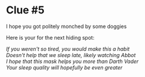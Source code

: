 # Clue #5

I hope you got politely monched by some doggies

Here is your for the next hiding spot:

*If you weren't so tired, you would make this a habit\
Doesn't help that we sleep late, likely watching Abbot\
I hope that this mask helps you more than Darth Vader\
Your sleep quality will hopefully be even greater*




